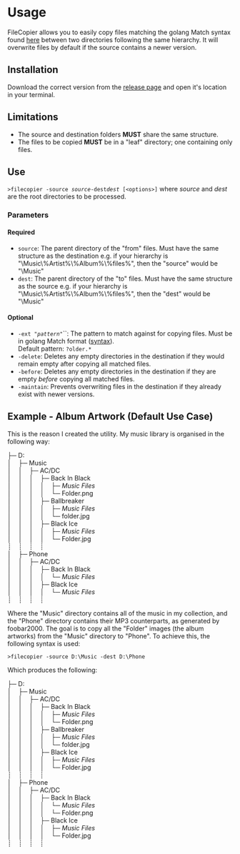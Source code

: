 # Usage
FileCopier allows you to easily copy files matching the golang Match syntax found [here](https://golang.org/pkg/path/filepath/#Match)
between two directories following the same hierarchy. It will overwrite files by default if the source contains a newer version.

## Installation
Download the correct version from the [release page](https://github.com/batkinson27/FileCopier/releases/latest) and open it's location in your terminal.

## Limitations

+ The source and destination folders **MUST** share the same structure.
+ The files to be copied **MUST** be in a "leaf" directory; one containing only files.

## Use
`>filecopier -source `_`source`_` -dest `_`dest`_` [<options>]`
where _source_ and _dest_ are the root directories to be processed. 

### Parameters

#### Required
+ `source`: The parent directory of the "from" files. Must have the same structure as the destination e.g. if your hierarchy is \"\\Music\\%Artist%\\%Album%\\%files%\", then the \"source\" would be \"\\Music\"
+ `dest`: The parent directory of the "to" files. Must have the same structure as the source e.g. if your hierarchy is \"\\Music\\%Artist%\\%Album%\\%files%\", then the \"dest\" would be \"\\Music\"

#### Optional

+ `-ext `_`"pattern"`_``: The pattern to match against for copying files. Must be in golang Match format ([syntax](https://golang.org/pkg/path/filepath/#Match)).  
Default pattern: `?older.*`
+ `-delete`: Deletes any empty directories in the destination if they would remain empty after copying all matched files.
+ `-before`: Deletes any empty directories in the destination if they are empty _before_ copying all matched files.
+ `-maintain`: Prevents overwriting files in the destination if they already exist with newer versions.

## Example - Album Artwork (Default Use Case)

This is the reason I created the utility. My music library is organised in the following way:

├─ D:  
│&nbsp; &nbsp; ├─ Music  
│&nbsp; &nbsp; │&nbsp; &nbsp; ├─ AC/DC   
│&nbsp; &nbsp; │&nbsp; &nbsp; │&nbsp; &nbsp; ├─ Back In Black  
│&nbsp; &nbsp; │&nbsp; &nbsp; │&nbsp; &nbsp; │&nbsp; &nbsp; ├─ _Music Files_  
│&nbsp; &nbsp; │&nbsp; &nbsp; │&nbsp; &nbsp; │&nbsp; &nbsp; └─ Folder.png   
│&nbsp; &nbsp; │&nbsp; &nbsp; │&nbsp; &nbsp; ├─ Ballbreaker  
│&nbsp; &nbsp; │&nbsp; &nbsp; │&nbsp; &nbsp; │&nbsp; &nbsp; ├─ _Music Files_  
│&nbsp; &nbsp; │&nbsp; &nbsp; │&nbsp; &nbsp; │&nbsp; &nbsp; └─ folder.jpg   
│&nbsp; &nbsp; │&nbsp; &nbsp; │&nbsp; &nbsp; ├─ Black Ice  
│&nbsp; &nbsp; │&nbsp; &nbsp; │&nbsp; &nbsp; │&nbsp; &nbsp; ├─ _Music Files_  
│&nbsp; &nbsp; │&nbsp; &nbsp; │&nbsp; &nbsp; │&nbsp; &nbsp; └─ Folder.jpg   
┊&nbsp; &nbsp; ┊&nbsp; &nbsp; ┊&nbsp; &nbsp; ┊  
│&nbsp; &nbsp; ├─ Phone  
│&nbsp; &nbsp; │&nbsp; &nbsp; ├─ AC/DC  
│&nbsp; &nbsp; │&nbsp; &nbsp; │&nbsp; &nbsp; ├─ Back In Black  
│&nbsp; &nbsp; │&nbsp; &nbsp; │&nbsp; &nbsp; │&nbsp; &nbsp; └─ _Music Files_  
│&nbsp; &nbsp; │&nbsp; &nbsp; │&nbsp; &nbsp; ├─ Black Ice  
│&nbsp; &nbsp; │&nbsp; &nbsp; │&nbsp; &nbsp; │&nbsp; &nbsp; └─ _Music Files_  
┊&nbsp; &nbsp; ┊&nbsp; &nbsp; ┊&nbsp; &nbsp; ┊  

Where the "Music" directory contains all of the music in my collection, and the "Phone" directory contains their MP3 counterparts,
as generated by foobar2000. The goal is to copy all the "Folder" images (the album artworks) from the "Music" directory to "Phone".
To achieve this, the following syntax is used:  

`>filecopier -source D:\Music -dest D:\Phone`  

Which produces the following:

├─ D:  
│&nbsp; &nbsp; ├─ Music  
│&nbsp; &nbsp; │&nbsp; &nbsp; ├─ AC/DC   
│&nbsp; &nbsp; │&nbsp; &nbsp; │&nbsp; &nbsp; ├─ Back In Black  
│&nbsp; &nbsp; │&nbsp; &nbsp; │&nbsp; &nbsp; │&nbsp; &nbsp; ├─ _Music Files_  
│&nbsp; &nbsp; │&nbsp; &nbsp; │&nbsp; &nbsp; │&nbsp; &nbsp; └─ Folder.png   
│&nbsp; &nbsp; │&nbsp; &nbsp; │&nbsp; &nbsp; ├─ Ballbreaker  
│&nbsp; &nbsp; │&nbsp; &nbsp; │&nbsp; &nbsp; │&nbsp; &nbsp; ├─ _Music Files_  
│&nbsp; &nbsp; │&nbsp; &nbsp; │&nbsp; &nbsp; │&nbsp; &nbsp; └─ folder.jpg   
│&nbsp; &nbsp; │&nbsp; &nbsp; │&nbsp; &nbsp; ├─ Black Ice  
│&nbsp; &nbsp; │&nbsp; &nbsp; │&nbsp; &nbsp; │&nbsp; &nbsp; ├─ _Music Files_  
│&nbsp; &nbsp; │&nbsp; &nbsp; │&nbsp; &nbsp; │&nbsp; &nbsp; └─ Folder.jpg   
┊&nbsp; &nbsp; ┊&nbsp; &nbsp; ┊&nbsp; &nbsp; ┊  
│&nbsp; &nbsp; ├─ Phone  
│&nbsp; &nbsp; │&nbsp; &nbsp; ├─ AC/DC  
│&nbsp; &nbsp; │&nbsp; &nbsp; │&nbsp; &nbsp; ├─ Back In Black  
│&nbsp; &nbsp; │&nbsp; &nbsp; │&nbsp; &nbsp; │&nbsp; &nbsp; └─ _Music Files_  
│&nbsp; &nbsp; │&nbsp; &nbsp; │&nbsp; &nbsp; │&nbsp; &nbsp; └─ Folder.png   
│&nbsp; &nbsp; │&nbsp; &nbsp; │&nbsp; &nbsp; ├─ Black Ice  
│&nbsp; &nbsp; │&nbsp; &nbsp; │&nbsp; &nbsp; │&nbsp; &nbsp; ├─ _Music Files_  
│&nbsp; &nbsp; │&nbsp; &nbsp; │&nbsp; &nbsp; │&nbsp; &nbsp; └─ Folder.jpg  
┊&nbsp; &nbsp; ┊&nbsp; &nbsp; ┊&nbsp; &nbsp; ┊  
